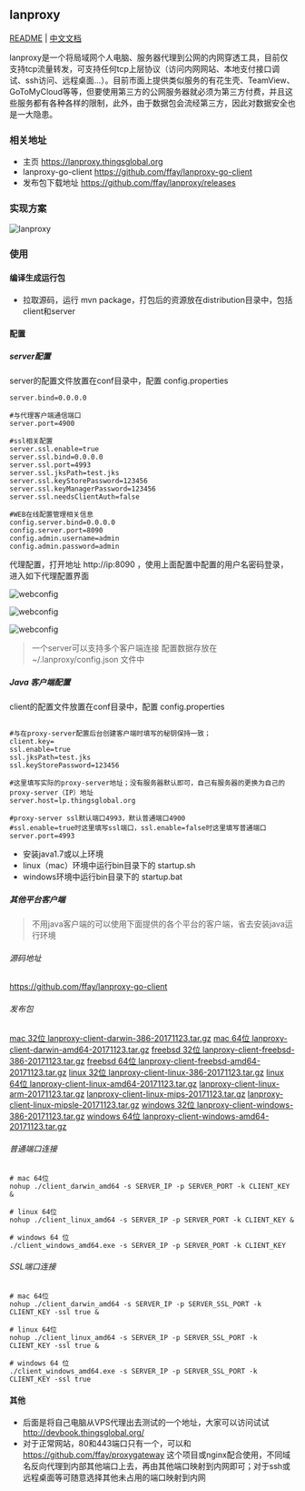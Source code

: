 lanproxy
--------

[README](README_en.md) | [中文文档](README.md)

lanproxy是一个将局域网个人电脑、服务器代理到公网的内网穿透工具，目前仅支持tcp流量转发，可支持任何tcp上层协议（访问内网网站、本地支付接口调试、ssh访问、远程桌面...）。目前市面上提供类似服务的有花生壳、TeamView、GoToMyCloud等等，但要使用第三方的公网服务器就必须为第三方付费，并且这些服务都有各种各样的限制，此外，由于数据包会流经第三方，因此对数据安全也是一大隐患。

### 相关地址

- 主页 https://lanproxy.thingsglobal.org
- lanproxy-go-client https://github.com/ffay/lanproxy-go-client
- 发布包下载地址 https://github.com/ffay/lanproxy/releases

### 实现方案

![lanproxy](lanproxy.png)

### 使用

#### 编译生成运行包

-	拉取源码，运行 mvn package，打包后的资源放在distribution目录中，包括client和server

#### 配置

##### server配置

server的配置文件放置在conf目录中，配置 config.properties

```properties
server.bind=0.0.0.0

#与代理客户端通信端口
server.port=4900

#ssl相关配置
server.ssl.enable=true
server.ssl.bind=0.0.0.0
server.ssl.port=4993
server.ssl.jksPath=test.jks
server.ssl.keyStorePassword=123456
server.ssl.keyManagerPassword=123456
server.ssl.needsClientAuth=false

#WEB在线配置管理相关信息
config.server.bind=0.0.0.0
config.server.port=8090
config.admin.username=admin
config.admin.password=admin

```

代理配置，打开地址 http://ip:8090 ，使用上面配置中配置的用户名密码登录，进入如下代理配置界面

![webconfig](readme_zh_client_list.png)

![webconfig](readme_zh_proxy_list.png)

![webconfig](readme_zh_stat_list.png)

> 一个server可以支持多个客户端连接
> 配置数据存放在 ~/.lanproxy/config.json 文件中

##### Java 客户端配置

client的配置文件放置在conf目录中，配置 config.properties

```properties

#与在proxy-server配置后台创建客户端时填写的秘钥保持一致；
client.key=
ssl.enable=true
ssl.jksPath=test.jks
ssl.keyStorePassword=123456

#这里填写实际的proxy-server地址；没有服务器默认即可，自己有服务器的更换为自己的proxy-server（IP）地址
server.host=lp.thingsglobal.org

#proxy-server ssl默认端口4993，默认普通端口4900
#ssl.enable=true时这里填写ssl端口，ssl.enable=false时这里填写普通端口
server.port=4993
```

- 安装java1.7或以上环境
- linux（mac）环境中运行bin目录下的 startup.sh
- windows环境中运行bin目录下的 startup.bat

##### 其他平台客户端

> 不用java客户端的可以使用下面提供的各个平台的客户端，省去安装java运行环境

###### 源码地址

https://github.com/ffay/lanproxy-go-client

###### 发布包

[mac 32位 lanproxy-client-darwin-386-20171123.tar.gz](https://github.com/ffay/lanproxy-go-client/files/1499389/lanproxy-client-darwin-386-20171123.tar.gz)
[mac 64位 lanproxy-client-darwin-amd64-20171123.tar.gz](https://github.com/ffay/lanproxy-go-client/files/1499390/lanproxy-client-darwin-amd64-20171123.tar.gz)
[freebsd 32位 lanproxy-client-freebsd-386-20171123.tar.gz](https://github.com/ffay/lanproxy-go-client/files/1499391/lanproxy-client-freebsd-386-20171123.tar.gz)
[freebsd 64位 lanproxy-client-freebsd-amd64-20171123.tar.gz](https://github.com/ffay/lanproxy-go-client/files/1499392/lanproxy-client-freebsd-amd64-20171123.tar.gz)
[linux 32位 lanproxy-client-linux-386-20171123.tar.gz](https://github.com/ffay/lanproxy-go-client/files/1499393/lanproxy-client-linux-386-20171123.tar.gz)
[linux 64位 lanproxy-client-linux-amd64-20171123.tar.gz](https://github.com/ffay/lanproxy-go-client/files/1499394/lanproxy-client-linux-amd64-20171123.tar.gz)
[lanproxy-client-linux-arm-20171123.tar.gz](https://github.com/ffay/lanproxy-go-client/files/1499395/lanproxy-client-linux-arm-20171123.tar.gz)
[lanproxy-client-linux-mips-20171123.tar.gz](https://github.com/ffay/lanproxy-go-client/files/1499396/lanproxy-client-linux-mips-20171123.tar.gz)
[lanproxy-client-linux-mipsle-20171123.tar.gz](https://github.com/ffay/lanproxy-go-client/files/1499397/lanproxy-client-linux-mipsle-20171123.tar.gz)
[windows 32位 lanproxy-client-windows-386-20171123.tar.gz](https://github.com/ffay/lanproxy-go-client/files/1499398/lanproxy-client-windows-386-20171123.tar.gz)
[windows 64位 lanproxy-client-windows-amd64-20171123.tar.gz](https://github.com/ffay/lanproxy-go-client/files/1499399/lanproxy-client-windows-amd64-20171123.tar.gz)

###### 普通端口连接

```shell
# mac 64位
nohup ./client_darwin_amd64 -s SERVER_IP -p SERVER_PORT -k CLIENT_KEY &

# linux 64位
nohup ./client_linux_amd64 -s SERVER_IP -p SERVER_PORT -k CLIENT_KEY &

# windows 64 位
./client_windows_amd64.exe -s SERVER_IP -p SERVER_PORT -k CLIENT_KEY
```

###### SSL端口连接

```shell
# mac 64位
nohup ./client_darwin_amd64 -s SERVER_IP -p SERVER_SSL_PORT -k CLIENT_KEY -ssl true &

# linux 64位
nohup ./client_linux_amd64 -s SERVER_IP -p SERVER_SSL_PORT -k CLIENT_KEY -ssl true &

# windows 64 位
./client_windows_amd64.exe -s SERVER_IP -p SERVER_SSL_PORT -k CLIENT_KEY -ssl true
```

#### 其他

- 后面是将自己电脑从VPS代理出去测试的一个地址，大家可以访问试试 http://devbook.thingsglobal.org/
- 对于正常网站，80和443端口只有一个，可以和 https://github.com/ffay/proxygateway 这个项目或nginx配合使用，不同域名反向代理到内部其他端口上去，再由其他端口映射到内网即可；对于ssh或远程桌面等可随意选择其他未占用的端口映射到内网

